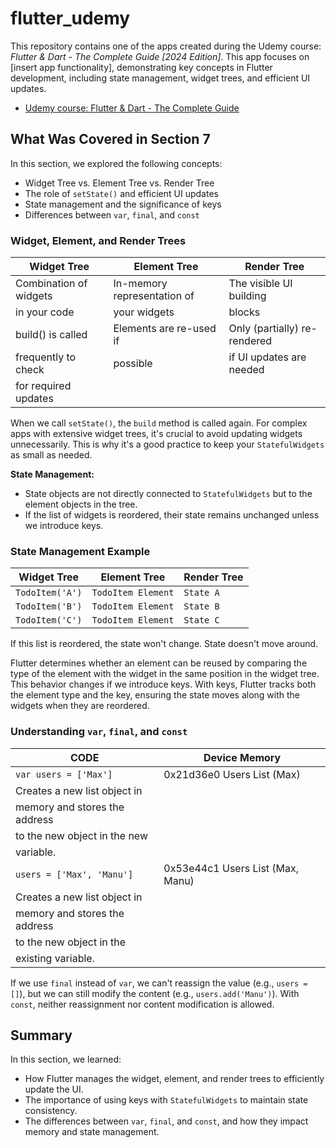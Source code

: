 # flutter_udemy 

This repository contains one of the apps created during the Udemy course: *Flutter & Dart - The Complete Guide [2024 Edition]*. This app focuses on [insert app functionality], demonstrating key concepts in Flutter development, including state management, widget trees, and efficient UI updates.

- [Udemy course: Flutter & Dart - The Complete Guide](https://www.udemy.com/course/learn-flutter-dart-to-build-ios-android-apps/?couponCode=ACCAGE0923)

## What Was Covered in Section 7

In this section, we explored the following concepts:
- Widget Tree vs. Element Tree vs. Render Tree
- The role of `setState()` and efficient UI updates
- State management and the significance of keys
- Differences between `var`, `final`, and `const`

### Widget, Element, and Render Trees

| Widget Tree           | Element Tree                  | Render Tree                 |
|-----------------------|-------------------------------|-----------------------------|
| Combination of widgets| In-memory representation of   | The visible UI building     |
| in your code          | your widgets                  | blocks                      |
| build() is called     | Elements are re-used if       | Only (partially) re-rendered|
| frequently to check   | possible                      | if UI updates are needed    |
| for required updates  |                               |                             |

When we call `setState()`, the `build` method is called again. For complex apps with extensive widget trees, it's crucial to avoid updating widgets unnecessarily. This is why it's a good practice to keep your `StatefulWidgets` as small as needed.

**State Management:**
- State objects are not directly connected to `StatefulWidgets` but to the element objects in the tree.
- If the list of widgets is reordered, their state remains unchanged unless we introduce keys.

### State Management Example

| Widget Tree    | Element Tree       | Render Tree |
|----------------|--------------------|-------------|
| `TodoItem('A')`| `TodoItem Element` | `State A`   |
| `TodoItem('B')`| `TodoItem Element` | `State B`   |
| `TodoItem('C')`| `TodoItem Element` | `State C`   |

If this list is reordered, the state won't change. State doesn't move around.

Flutter determines whether an element can be reused by comparing the type of the element with the widget in the same position in the widget tree. This behavior changes if we introduce keys. With keys, Flutter tracks both the element type and the key, ensuring the state moves along with the widgets when they are reordered.

### Understanding `var`, `final`, and `const`

| CODE                            | Device Memory                    |
|---------------------------------|----------------------------------|
| `var users = ['Max']`           | 0x21d36e0 Users List (Max)       |
| Creates a new list object in    |                                  |
| memory and stores the address   |                                  |
| to the new object in the new    |                                  |
| variable.                       |                                  |
| `users = ['Max', 'Manu']`       | 0x53e44c1 Users List (Max, Manu) |
| Creates a new list object in    |                                  |
| memory and stores the address   |                                  |
| to the new object in the        |                                  |
| existing variable.              |                                  |

If we use `final` instead of `var`, we can't reassign the value (e.g., `users = []`), but we can still modify the content (e.g., `users.add('Manu')`). With `const`, neither reassignment nor content modification is allowed.

## Summary

In this section, we learned:
- How Flutter manages the widget, element, and render trees to efficiently update the UI.
- The importance of using keys with `StatefulWidgets` to maintain state consistency.
- The differences between `var`, `final`, and `const`, and how they impact memory and state management.
